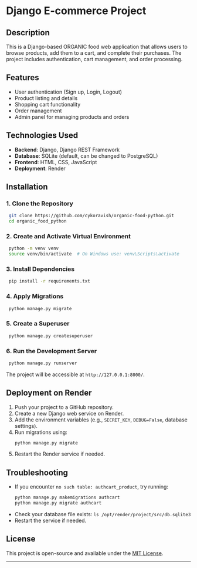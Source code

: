 # Django E-commerce Project

## Description
This is a Django-based ORGANIC food web application that allows users to browse products, add them to a cart, and complete their purchases. The project includes authentication, cart management, and order processing.

## Features
- User authentication (Sign up, Login, Logout)
- Product listing and details
- Shopping cart functionality
- Order management
- Admin panel for managing products and orders

## Technologies Used
- **Backend**: Django, Django REST Framework
- **Database**: SQLite (default, can be changed to PostgreSQL)
- **Frontend**: HTML, CSS, JavaScript
- **Deployment**: Render

## Installation

### 1. Clone the Repository
```sh
 git clone https://github.com/cykoravish/organic-food-python.git
 cd organic_food_python
```

### 2. Create and Activate Virtual Environment
```sh
 python -m venv venv
 source venv/bin/activate  # On Windows use: venv\Scripts\activate
```

### 3. Install Dependencies
```sh
 pip install -r requirements.txt
```

### 4. Apply Migrations
```sh
 python manage.py migrate
```

### 5. Create a Superuser
```sh
 python manage.py createsuperuser
```

### 6. Run the Development Server
```sh
 python manage.py runserver
```

The project will be accessible at `http://127.0.0.1:8000/`.

## Deployment on Render

1. Push your project to a GitHub repository.
2. Create a new Django web service on Render.
3. Add the environment variables (e.g., `SECRET_KEY`, `DEBUG=False`, database settings).
4. Run migrations using:
   ```sh
   python manage.py migrate
   ```
5. Restart the Render service if needed.

## Troubleshooting
- If you encounter `no such table: authcart_product`, try running:
  ```sh
  python manage.py makemigrations authcart
  python manage.py migrate authcart
  ```
- Check your database file exists: `ls /opt/render/project/src/db.sqlite3`
- Restart the service if needed.

## License
This project is open-source and available under the [MIT License](LICENSE).

---

